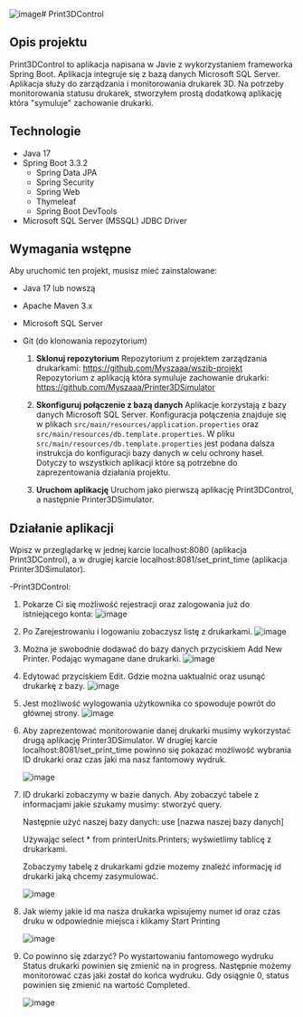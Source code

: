 ![image](https://github.com/user-attachments/assets/be3aa880-4f1f-489b-b18b-342a8b8fe913)# Print3DControl

## Opis projektu

Print3DControl to aplikacja napisana w Javie z wykorzystaniem frameworka Spring Boot. 
Aplikacja integruje się z bazą danych Microsoft SQL Server.
Aplikacja służy do zarządzania i monitorowania drukarek 3D.
Na potrzeby monitorowania statusu drukarek, stworzyłem prostą dodatkową aplikację która "symuluje" zachowanie drukarki. 

## Technologie

- Java 17
- Spring Boot 3.3.2
  - Spring Data JPA
  - Spring Security
  - Spring Web
  - Thymeleaf
  - Spring Boot DevTools
- Microsoft SQL Server (MSSQL) JDBC Driver

## Wymagania wstępne

Aby uruchomić ten projekt, musisz mieć zainstalowane:

- Java 17 lub nowszą
- Apache Maven 3.x
- Microsoft SQL Server 
- Git (do klonowania repozytorium)

  1. **Sklonuj repozytorium**
       Repozytorium z projektem zarządzania drukarkami: https://github.com/Myszaaa/wszib-projekt
       Repozytorium z aplikacją która symuluje zachowanie drukarki: https://github.com/Myszaaa/Printer3DSimulator
     
  3. **Skonfiguruj połączenie z bazą danych**
       Aplikacje korzystają z bazy danych Microsoft SQL Server. Konfiguracja połączenia znajduje się w plikach `src/main/resources/application.properties` oraz `src/main/resources/db.template.properties`.
       W pliku `src/main/resources/db.template.properties` jest podana dalsza instrukcja do konfiguracji bazy danych w celu ochrony haseł. Dotyczy to wszystkich aplikacji które są potrzebne do zaprezentowania działania projektu.

  4. **Uruchom aplikację**
        Uruchom jako pierwszą aplikację Print3DControl, a następnie Printer3DSimulator.
     
## Działanie aplikacji
  Wpisz w przeglądarkę w jednej karcie localhost:8080 (aplikacja Print3DControl), a w drugiej karcie localhost:8081/set_print_time (aplikacja Printer3DSimulator).
  
  -Print3DControl:
  
  1. Pokarze Ci się możliwość rejestracji oraz zalogowania już do istniejącego konta:
    ![image](https://github.com/user-attachments/assets/2f681e64-8aaf-4f34-960e-9053676c7e1a)

  2. Po Zarejestrowaniu i logowaniu zobaczysz listę z drukarkami. 
  ![image](https://github.com/user-attachments/assets/fd4cef63-561c-41c6-8332-6b99ade9b81d)

  3. Można je swobodnie dodawać do bazy danych przyciskiem Add New Printer. Podając wymagane dane drukarki.
  ![image](https://github.com/user-attachments/assets/83de9531-32da-4b96-a5a7-cb7d4e0519d6)

  4. Edytować przyciskiem Edit. Gdzie można uaktualnić oraz usunąć drukarkę z bazy. 
  ![image](https://github.com/user-attachments/assets/41d86609-ec3d-4001-b53c-c34b1e3d8f6c)

  5. Jest możliwość wylogowania użytkownika co spowoduje powrót do głównej strony.
  ![image](https://github.com/user-attachments/assets/3e6614e8-c416-4139-acd4-36c8c3381475)

  6. Aby zaprezentować monitorowanie danej drukarki musimy wykorzystać drugą aplikację Printer3DSimulator.
     W drugiej karcie localhost:8081/set_print_time powinno się pokazać możliwość wybrania ID drukarki oraz czas jaki ma nasz fantomowy wydruk.
     
       ![image](https://github.com/user-attachments/assets/093aa331-c075-4adf-af6b-f5f54e935d05)

  7. ID drukarki zobaczymy w bazie danych.
     Aby zobaczyć tabele z informacjami jakie szukamy musimy: stworzyć query.
     
     Następnie użyć naszej bazy danych: use [nazwa naszej bazy danych]
     
     Używając select * from printerUnits.Printers; wyświetlimy tablicę z drukarkami.
     
     Zobaczymy tabelę z drukarkami gdzie mozemy znaleźć informację id drukarki jaką chcemy zasymulować.
     
     ![image](https://github.com/user-attachments/assets/9edd2f86-fa87-4397-8cb2-e2f1c39dcf32)

  8. Jak wiemy jakie id ma nasza drukarka wpisujemy numer id oraz czas druku w odpowiednie miejsca i klikamy Start Printing
    
     ![image](https://github.com/user-attachments/assets/dea7ea74-7363-4e61-8788-b90def0d3abe)

   9. Co powinno się zdarzyć?
      Po wystartowaniu fantomowego wydruku Status drukarki powinien się zmienić na in progress. Następnie możemy monitorować czas jaki został do końca wydruku. Gdy osiągnie 0, status powinien się zmienić na wartość Completed.
      
      ![image](https://github.com/user-attachments/assets/44209912-1fc9-403b-875d-183ca69ce6e7)

            

     





     
